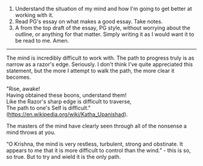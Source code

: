 1. Understand the situation of my mind and how I'm going to get better at working with it.
2. Read PG's essay on what makes a good essay. Take notes.
3. A from the top draft of the essay, PG style, without worrying about the outline, or anything for that matter. Simply writing it as I would want it to be read to me. Amen.

---

The mind is incredibly difficult to work with.
The path to progress truly is as narrow as a razor's edge. Seriously. I don't think I've quite appreciated this statement, but the more I attempt to walk the path, the more clear it becomes.

"Rise, awake!  
Having obtained these boons, understand them!  
Like the Razor's sharp edge is difficult to traverse,  
The path to one's Self is difficult." 
(https://en.wikipedia.org/wiki/Katha_Upanishad).

The masters of the mind have clearly seen through all of the nonsense a mind throws at you.

“O Krishna, the mind is very restless, turbulent, strong and obstinate. It appears to me that it is more difficult to control than the wind.” - this is so, so true. But to try and wield it is the only path.